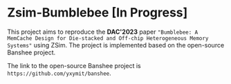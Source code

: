 # Zsim-Bumblebee [In Progress]

This project aims to reproduce the **DAC'2023** paper `"Bumblebee: A MemCache Design for Die-stacked and Off-chip Heterogeneous Memory Systems"` using ZSim. The project is implemented based on the open-source Banshee project. 

The link to the open-source Banshee project is `https://github.com/yxymit/banshee`.
